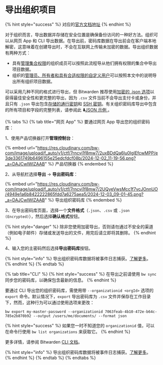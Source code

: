 # 导出组织项目

{% hint style="success" %}
对应的[官方文档地址](https://bitwarden.com/help/encrypted-export/)
{% endhint %}

对于组织而言，导出数据并存储在安全位置是确保备份访问的一种好方法。组织可以从网页 App 和 CLI 导出数据。在导出前，密码库数据在导出前会在客户端本地解密，这意味着在创建导出时，不会在互联网上传输未加密的数据。导出组织数据有两种方式：

* 具有[管理集合权限](../collections/collection-permissions.md)的组织成员可以按照此流程导从他们拥有权限的集合中导出项目数据。
* 组织的[管理员、所有者和具有合适权限的自定义用户](../../manage-members/member-roles.md)可以按照本文中的说明导出所有组织项目数据。

可以采用几种不同的格式进行导出，但 Bitwarden 推荐使用[加密的 .json 选项](../../../import-export/encrypted-exports.md)以获得最佳安全性和更完整的导出，因为 `.csv` 文件当前不会导出支付卡或身份，并且只有 `.json` 导出包含[存储的通行密钥](../../../password-manager/autofill/more-autofill-options/autofill-passkeys.md)和 [SSH 密钥](../../../password-manager/developer-tools/ssh/ssh-agent.md)。有关组织密码库导出中包含的所有项目和字段的完整列表，请参阅此 **⬇️**[JSON 示例 ](https://bitwarden.com/assets/2oQPd5ZsY1N0hph4N6pBrY/b5fc7c05ac238d71d9a1902a58559cc6/Organization_vault_export.json)。

{% tabs %}
{% tab title="网页 App" %}
要通过网页 App 导出您的组织密码库：

1、使用产品切换器打开**管理控制台**：

{% embed url="https://res.cloudinary.com/bw-com/image/upload/f_auto/v1/ctf/7rncvj1f8mw7/2uxBDdQa6lu0IgIEfcwMPP/e3de3361749b6496155e25edcfdcf08b/2024-12-02_11-19-56.png?_a=DAJCwlWIZAAB" %}
产品切换器
{% endembed %}

2、从导航栏选择**导出** → **导出密码库**：

{% embed url="https://res.cloudinary.com/bw-com/image/upload/f_auto/v1/ctf/7rncvj1f8mw7/2UQyeVwsMcc1f7vcJOnnUO/4949e1a6b8422222865fdd7a6275aea5/2024-12-03_09-01-45.png?_a=DAJCwlWIZAAB" %}
导出组织密码库
{% endembed %}

3、在导出密码库页面，选择一个**文件格式**（`.json`、`.csv` 或 `.json (Encrypted)`），然后选择**确认格式**按钮。

{% hint style="danger" %}
除非您使用加密导出，否则请勿通过不安全的渠道（例如电子邮件）存储或发送导出的文件，用完后请立即将其删除。
{% endhint %}

4、输入您的主密码然后选择**导出密码库**按钮。

{% hint style="info" %}
导出组织密码库数据将被事件日志捕获。[了解更多](../../oversight-visibility/event-logging/event-logs.md)。
{% endhint %}
{% endtab %}

{% tab title="CLI" %}
{% hint style="success" %}
在导出之前请使用 `bw sync` 同步您的密码库，以确保包含最新的信息。
{% endhint %}

要通过 CLI 导出您的组织密码库，需使用带 `--organizationid <orgId>` 选项的 `export` 命令。默认情况下，`export` 导出密码库为 `.csv` 文件并保存在工作目录下，然而，这种行为可以通过使用选项来更改：

```batch
bw export my-master-password --organizationid 7063feab-4b10-472e-b64c-785e2b870b92 --output /users/me/documents/ --format json
```

{% hint style="success" %}
如果您一时不知道您的 `organizationid` 值，可以在命令行使用 `bw list organizations` 来获取它。
{% endhint %}

更多详情，请参阅 Bitwarden [CLI 文档](../../../password-manager/developer-tools/cli/password-manager-cli.md)。

{% hint style="info" %}
导出组织密码库数据将被事件日志捕获。[了解更多](../../oversight-visibility/event-logging/event-logs.md)。
{% endhint %}
{% endtab %}
{% endtabs %}
